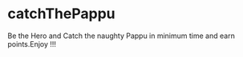 catchThePappu
=============
Be the Hero and Catch the naughty Pappu in minimum time  and earn points.Enjoy !!!
